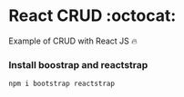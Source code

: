 # React CRUD :octocat:

Example of CRUD with React JS :fire:

### Install boostrap and reactstrap
```
npm i bootstrap reactstrap
```

